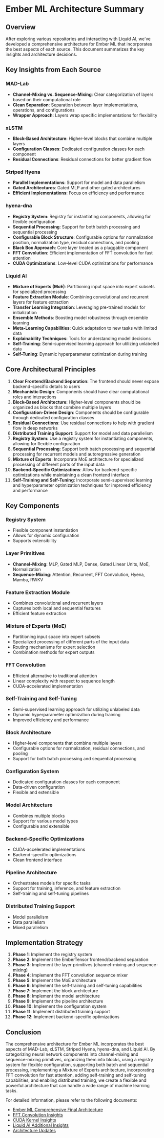 # Ember ML Architecture Summary

## Overview

After exploring various repositories and interacting with Liquid AI, we've developed a comprehensive architecture for Ember ML that incorporates the best aspects of each source. This document summarizes the key insights and architecture decisions.

## Key Insights from Each Source

### MAD-Lab
- **Channel-Mixing vs. Sequence-Mixing**: Clear categorization of layers based on their computational role
- **Clean Separation**: Separation between layer implementations, operations, and configurations
- **Wrapper Approach**: Layers wrap specific implementations for flexibility

### xLSTM
- **Block-Based Architecture**: Higher-level blocks that combine multiple layers
- **Configuration Classes**: Dedicated configuration classes for each component
- **Residual Connections**: Residual connections for better gradient flow

### Striped Hyena
- **Parallel Implementations**: Support for model and data parallelism
- **Gated Architectures**: Gated MLP and other gated architectures
- **Efficient Implementations**: Focus on efficiency and performance

### hyena-dna
- **Registry System**: Registry for instantiating components, allowing for flexible configuration
- **Sequential Processing**: Support for both batch processing and sequential processing
- **Configurable Block Structure**: Configurable options for normalization position, normalization type, residual connections, and pooling
- **Black Box Approach**: Core layer treated as a pluggable component
- **FFT Convolution**: Efficient implementation of FFT convolution for fast attention
- **CUDA Optimizations**: Low-level CUDA optimizations for performance

### Liquid AI
- **Mixture of Experts (MoE)**: Partitioning input space into expert subsets for specialized processing
- **Feature Extraction Module**: Combining convolutional and recurrent layers for feature extraction
- **Transfer Learning Integration**: Leveraging pre-trained models for initialization
- **Ensemble Methods**: Boosting model robustness through ensemble learning
- **Meta-Learning Capabilities**: Quick adaptation to new tasks with limited data
- **Explainability Techniques**: Tools for understanding model decisions
- **Self-Training**: Semi-supervised learning approach for utilizing unlabeled data
- **Self-Tuning**: Dynamic hyperparameter optimization during training

## Core Architectural Principles

1. **Clear Frontend/Backend Separation**: The frontend should never expose backend-specific details to users
2. **Mechanistic Design**: Components should have clear computational roles and interactions
3. **Block-Based Architecture**: Higher-level components should be organized as blocks that combine multiple layers
4. **Configuration-Driven Design**: Components should be configurable through dedicated configuration classes
5. **Residual Connections**: Use residual connections to help with gradient flow in deep networks
6. **Distributed Training Support**: Support for model and data parallelism
7. **Registry System**: Use a registry system for instantiating components, allowing for flexible configuration
8. **Sequential Processing**: Support both batch processing and sequential processing for recurrent models and autoregressive generation
9. **Mixture of Experts**: Incorporate MoE architecture for specialized processing of different parts of the input data
10. **Backend-Specific Optimizations**: Allow for backend-specific optimizations while maintaining a clean frontend interface
11. **Self-Training and Self-Tuning**: Incorporate semi-supervised learning and hyperparameter optimization techniques for improved efficiency and performance

## Key Components

### Registry System
- Flexible component instantiation
- Allows for dynamic configuration
- Supports extensibility

### Layer Primitives
- **Channel-Mixing**: MLP, Gated MLP, Dense, Gated Linear Units, MoE, Normalization
- **Sequence-Mixing**: Attention, Recurrent, FFT Convolution, Hyena, Mamba, RWKV

### Feature Extraction Module
- Combines convolutional and recurrent layers
- Captures both local and sequential features
- Efficient feature extraction

### Mixture of Experts (MoE)
- Partitioning input space into expert subsets
- Specialized processing of different parts of the input data
- Routing mechanisms for expert selection
- Combination methods for expert outputs

### FFT Convolution
- Efficient alternative to traditional attention
- Linear complexity with respect to sequence length
- CUDA-accelerated implementation

### Self-Training and Self-Tuning
- Semi-supervised learning approach for utilizing unlabeled data
- Dynamic hyperparameter optimization during training
- Improved efficiency and performance

### Block Architecture
- Higher-level components that combine multiple layers
- Configurable options for normalization, residual connections, and pooling
- Support for both batch processing and sequential processing

### Configuration System
- Dedicated configuration classes for each component
- Data-driven configuration
- Flexible and extensible

### Model Architecture
- Combines multiple blocks
- Support for various model types
- Configurable and extensible

### Backend-Specific Optimizations
- CUDA-accelerated implementations
- Backend-specific optimizations
- Clean frontend interface

### Pipeline Architecture
- Orchestrates models for specific tasks
- Support for training, inference, and feature extraction
- Self-training and self-tuning pipelines

### Distributed Training Support
- Model parallelism
- Data parallelism
- Mixed parallelism

## Implementation Strategy

1. **Phase 1**: Implement the registry system
2. **Phase 2**: Implement the EmberTensor frontend/backend separation
3. **Phase 3**: Implement the layer primitives (channel-mixing and sequence-mixing)
4. **Phase 4**: Implement the FFT convolution sequence mixer
5. **Phase 5**: Implement the MoE architecture
6. **Phase 6**: Implement the self-training and self-tuning capabilities
7. **Phase 7**: Implement the block architecture
8. **Phase 8**: Implement the model architecture
9. **Phase 9**: Implement the pipeline architecture
10. **Phase 10**: Implement the configuration system
11. **Phase 11**: Implement distributed training support
12. **Phase 12**: Implement backend-specific optimizations

## Conclusion

The comprehensive architecture for Ember ML incorporates the best aspects of MAD-Lab, xLSTM, Striped Hyena, hyena-dna, and Liquid AI. By categorizing neural network components into channel-mixing and sequence-mixing primitives, organizing them into blocks, using a registry system for flexible configuration, supporting both batch and sequential processing, implementing a Mixture of Experts architecture, incorporating FFT convolution for fast attention, adding self-training and self-tuning capabilities, and enabling distributed training, we create a flexible and powerful architecture that can handle a wide range of machine learning tasks.

For detailed information, please refer to the following documents:
- [Ember ML Comprehensive Final Architecture](ember_ml_comprehensive_final_architecture.md)
- [FFT Convolution Insights](fftconv_insights.md)
- [CUDA Kernel Insights](cuda_kernel_insights.md)
- [Liquid AI Additional Insights](liquid_ai_additional_insights.md)
- [Architecture Updates](ember_ml_architecture_updates.md)